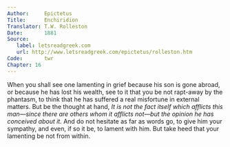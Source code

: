 ```yaml
---
Author:     Epictetus  
Title:      Enchiridion  
Translator: T.W. Rolleston  
Date:       1881  
Source:
   label: letsreadgreek.com
   url: http://www.letsreadgreek.com/epictetus/rolleston.htm
Code:       twr  
Chapter: 16
---
```


When you shall see one lamenting in grief because his son is gone abroad, or
because he has lost his wealth, see to it that you be not rapt-away by the
phantasm, to think that he has suffered a real misfortune in external matters.
But be the thought at hand, *It is not the fact itself which afflicts this
man—since there are others whom it afflicts not—but the opinion he has
conceived about it.* And do not hesitate as far as words go, to give him your
sympathy, and even, if so it be, to lament with him. But take heed that your
lamenting be not from within.


